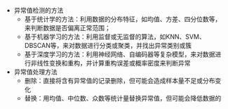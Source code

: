 - 异常值检测的方法
	- 基于统计学的方法：利用数据的分布特征，如均值、方差、四分位数等，来判断数据是否偏离正常范围；
	- 基于机器学习的方法：利用监督或无监督的算法，如KNN、SVM、DBSCAN等，来对数据进行分类或聚类，并找出异常类别或簇
	- 基于深度学习的方法：利用神经网络、自编码器等复杂模型，来对数据进行非线性变换和重构，并计算重构误差或概率密度来判断异常
- 异常值处理方法
	- 删除：直接将含有异常值的记录删除，但可能会造成样本量不足或分布变化
	- 替换：用均值、中位数、众数等统计量替换异常值，但可能会降低数据的